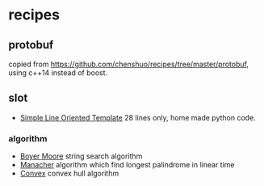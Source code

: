 # recipes

## protobuf
copied from https://github.com/chenshuo/recipes/tree/master/protobuf, using c++14 instead of boost.

## slot
* [Simple Line Oriented Template](./slot/slot.py) 28 lines only, home made python code.

### algorithm
* [Boyer Moore](./algorithm/boyer_moore.cc) string search algorithm
* [Manacher](./algorithm/manacher.cc) algorithm which find longest palindrome in linear time
* [Convex](./algorithm/convex_hull.cc) convex hull algorithm
